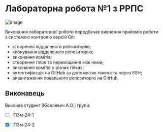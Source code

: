 # Лабораторна робота №1 з РРПС

![image](https://github.com/user-attachments/assets/cfd45319-98db-42ae-b2ed-6f8a3c2f6afe)

Виконання лабораторної роботи передбачає вивчення прийомів роботи з системою контролю версій Git:

* створення віддаленого репозиторію;
* клонування віддаленого репозиторію;
* виконання комітів;
* створення гілок та переміщання між ними;  
* виконання комітів у різних гілках;
* аутентифікація на GitHub за допомогою токена та через SSH;
* вивантаження локального репозиторію на GitHub.

## Виконавець

Виконав студент [Кіселевич А.О.] групи:

- [ ] ІПЗм-24-1
- [x] ІПЗм-24-2  

